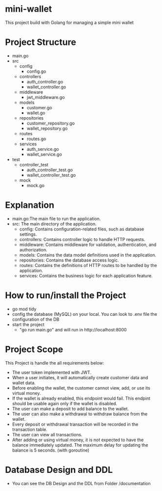 # mini-wallet
This project build with Golang  for managing a simple mini wallet

# Project Structure
- main.go
- src
  - config
    - config.go
  - controllers
    - auth_controller.go
    - wallet_controller.go
  - middleware
    - jwt_middleware.go
  - models
    - customer.go
    - wallet.go
  - repositories
    - customer_repository.go
    - wallet_repository.go
  - routes
    - routes.go
  - services
    - auth_service.go
    - wallet_service.go
- test
  - controller_test
    - auth_controller_test.go
    - wallet_controller_test.go
  - mock
    - mock.go

# Explanation
- main.go:The main file to run the application.
- src: The main directory of the application.
  - config: Contains configuration-related files, such as database settings.
  - controllers: Contains controller logic to handle HTTP requests.
  - middleware: Contains middleware for validation, authentication, and authorization.
  - models: Contains the data model definitions used in the application.
  - repositories: Contains the database access logic.
  - routes: Contains the definitions of HTTP routes to be handled by the application.
  - services: Contains the business logic for each application feature.



# How to run/install the Project
- go mod tidy
- config the database (MySQL) on your local. You can look to .env file the configuration of the DB
- start the project 
  - "go run main.go"  and will run in http://localhost:8000


# Project Scope
This Project is handle the all requirements below:
- The user token implemented with JWT.
- When a user initiates, it will automatically create customer data and wallet data.
- Before enabling the wallet, the customer cannot view, add, or use its virtual money.
- If the wallet is already enabled, this endpoint would fail. This endpint should be usable again only if the wallet is disabled.
- The user can make a deposit to add balance to the wallet.
- The user can also make a withdrawal to withdraw balance from the wallet.
- Every deposit or withdrawal transaction will be recorded in the transaction table.
- The user can view all transactions.
- After adding or using virtual money, it is not expected to have the balance immediately updated. The maximum delay for updating the balance is 5 seconds. (with goroutine)

# Database Design and DDL
- You can see the DB Design and the DDL from Folder /documentation


